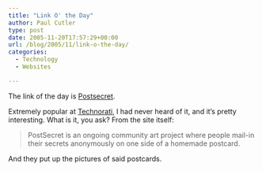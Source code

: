 ```yaml
---
title: "Link O' the Day"
author: Paul Cutler
type: post
date: 2005-11-20T17:57:29+00:00
url: /blog/2005/11/link-o-the-day/
categories:
  - Technology
  - Websites

---
```

The link of the day is [Postsecret][1].

Extremely popular at [Technorati][2], I had never heard of it, and it&#8217;s pretty interesting. What is it, you ask? From the site itself:

> PostSecret is an ongoing community art project where people mail-in their secrets anonymously on one side of a homemade postcard.

And they put up the pictures of said postcards.

 [1]: http://postsecret.blogspot.com/
 [2]: http://www.technorati.com
